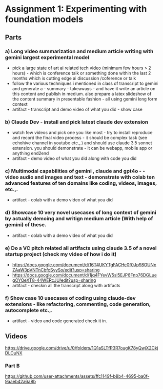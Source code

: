 
# Assignment 1: Experimenting with foundation models

## Parts
### a) Long video summarization and medium article writing with gemini largest experimental model
- pick a large state of art ai related tech  video (minimum few hours  > 2 hours) - which is conference talk or something done within the last 2 months which is cutting edge ai discussion /coference or talk
- follow the various techniques i mentioned in class of transcript to gemini and generate a - summary - takeaways - and have it write an article on this content and publish in medium. also prepare a latex slideshow of the content summary in presentable fashion - all using gemini long form context
- artifact - transcript and demo video of what you did - show case

### b) Claude Dev - install and pick latest claude dev extension 
- watch few videos and pick one you like most - try to install reproduce and record the final video process - it should be complex task (see echohive channel in youtube etc.,.) and should use claude 3.5 sonnet extension. you should demonstrate - it can be webapp, mobile app or anything end2end
- artifact - demo video of what you did along with code you did 

### c) Multimodal capabilities of gemini , claude and gpt4o - - video audio and images and text - demonstrate with colab ten advanced features of ten domains like coding, videos, images, etc.,. 
- artifact - colab with a demo video of what you did 

### d) Showcase 10 very novel usecases of long context of gemini by actually demoing and writign medium article (With help of gemini) of these.
- artifact - colab with a demo video of what you did 

### e) Do a VC pitch related all artifacts using claude 3.5  of a novel startup project (check my video of how i do it)
- https://docs.google.com/document/d/16T4UKYTgFACHe0f0Jp98OUNoZAaW3pVNTnCbfcSyySo/edit?usp=sharing 
- https://docs.google.com/document/d/1jq4FYevW5sI5EJP6Fnp76DGLuegOYQeXT8-44WERcJU/edit?usp=sharing
- artifact - checkin all the transcript along with artifacts

### f) Show case 10 usecases of coding using claude-dev extensions - like refactoring, commenting, code generation, autocomplete etc.,. 
- artifact - video and code generated check it in.

## Videos
https://drive.google.com/drive/u/0/folders/1Q1aSLTfP3R7ougK78yQwjX2CkjDLCuNX 
### Part B
https://github.com/user-attachments/assets/ffc1149f-b8b4-4695-ba0f-9aaeb42a6a8b
